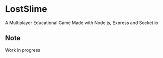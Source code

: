 # LostSlime
A Multiplayer Educational Game Made with Node.js, Express and Socket.io

## Note
Work in progress
